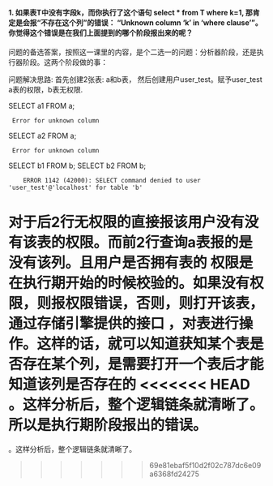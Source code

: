 #### 1. 如果表T中没有字段k，而你执行了这个语句 select * from T where k=1, 那肯定是会报“不存在这个列”的错误： “Unknown column ‘k’ in ‘where clause’”。你觉得这个错误是在我们上面提到的哪个阶段报出来的呢？
    
问题的备选答案，按照这一课里的内容，是个二选一的问题：分析器阶段，还是执行器阶段。这两个阶段做的事：

问题解决思路: 首先创建2张表: a和b表， 然后创建用户user_test。赋予user_test a表的权限，b表无权限.

SELECT a1 FROM a;
```
 Error for unknown column
```
SELECT a2 FROM a;
```
 Error for unknown column
```
SELECT b1 FROM b;
SELECT b2 FROM b;
```
    ERROR 1142 (42000): SELECT command denied to user 'user_test'@'localhost' for table 'b'
```

对于后2行无权限的直接报该用户没有没有该表的权限。而前2行查询a表报的是没有该列。且用户是否拥有表的
权限是在执行期开始的时候校验的。如果没有权限，则报权限错误，否则，则打开该表，通过存储引擎提供的接口
，对表进行操作。这样的话，就可以知道获知某个表是否存在某个列，是需要打开一个表后才能知道该列是否存在的
<<<<<<< HEAD
。这样分析后，整个逻辑链条就清晰了。所以是执行期阶段报出的错误。
=======
。这样分析后，整个逻辑链条就清晰了。
>>>>>>> 69e81ebaf5f10d2f02c787dc6e09a6368fd24275

